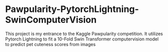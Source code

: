 # Pawpularity-PytorchLightning-SwinComputerVision
This project is my entrance to the Kaggle Pawpularity competition. It utilizes Pytorch Lightning to fit a 10-Fold Swin Transformer computervision model to predict pet cuteness scores from images
